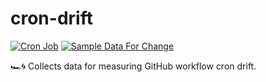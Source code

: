 # cron-drift

[![Cron Job](https://github.com/lowlydba/cron-drift/actions/workflows/cron.yml/badge.svg)](https://github.com/lowlydba/cron-drift/actions/workflows/cron.yml)
[![Sample Data For Change](https://img.shields.io/badge/Sample%20Data%20For%20Change-%E2%9D%A4-red)](https://sampledataforchange.github.io/)

🏎️🌀 Collects data for measuring GitHub workflow cron drift.
